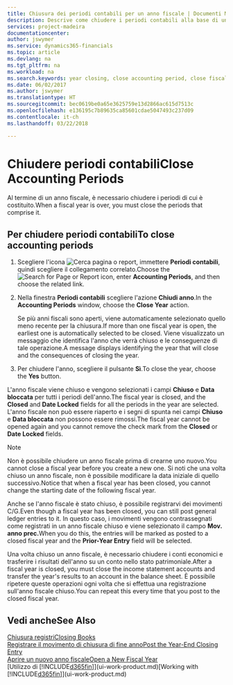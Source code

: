 ```yaml
---
title: Chiusura dei periodi contabili per un anno fiscale | Documenti Microsoft
description: Descrive come chiudere i periodi contabili alla base di un anno fiscale.
services: project-madeira
documentationcenter: 
author: jswymer
ms.service: dynamics365-financials
ms.topic: article
ms.devlang: na
ms.tgt_pltfrm: na
ms.workload: na
ms.search.keywords: year closing, close accounting period, close fiscal year, bank account detailed trial balance
ms.date: 06/02/2017
ms.author: jswymer
ms.translationtype: HT
ms.sourcegitcommit: bec0619be0a65e3625759e13d2866ac615d7513c
ms.openlocfilehash: e136195c7b89635ca85601cdae5047493c237d09
ms.contentlocale: it-ch
ms.lasthandoff: 03/22/2018

---
```

# <a name="close-accounting-periods"></a><span data-ttu-id="b769e-103">Chiudere periodi contabili</span><span class="sxs-lookup"><span data-stu-id="b769e-103">Close Accounting Periods</span></span>
<span data-ttu-id="b769e-104">Al termine di un anno fiscale, è necessario chiudere i periodi di cui è costituito.</span><span class="sxs-lookup"><span data-stu-id="b769e-104">When a fiscal year is over, you must close the periods that comprise it.</span></span>

## <a name="to-close-accounting-periods"></a><span data-ttu-id="b769e-105">Per chiudere periodi contabili</span><span class="sxs-lookup"><span data-stu-id="b769e-105">To close accounting periods</span></span>
1. <span data-ttu-id="b769e-106">Scegliere l'icona ![Cerca pagina o report](media/ui-search/search_small.png "icona Cerca pagina o report"), immettere **Periodi contabili**, quindi scegliere il collegamento correlato.</span><span class="sxs-lookup"><span data-stu-id="b769e-106">Choose the ![Search for Page or Report](media/ui-search/search_small.png "Search for Page or Report icon") icon, enter **Accounting Periods**, and then choose the related link.</span></span>
2. <span data-ttu-id="b769e-107">Nella finestra **Periodi contabili** scegliere l'azione **Chiudi anno**.</span><span class="sxs-lookup"><span data-stu-id="b769e-107">In the **Accounting Periods** window, choose the **Close Year** action.</span></span>

    <span data-ttu-id="b769e-108">Se più anni fiscali sono aperti, viene automaticamente selezionato quello meno recente per la chiusura.</span><span class="sxs-lookup"><span data-stu-id="b769e-108">If more than one fiscal year is open, the earliest one is automatically selected to be closed.</span></span> <span data-ttu-id="b769e-109">Viene visualizzato un messaggio che identifica l'anno che verrà chiuso e le conseguenze di tale operazione.</span><span class="sxs-lookup"><span data-stu-id="b769e-109">A message displays identifying the year that will close and the consequences of closing the year.</span></span>
3. <span data-ttu-id="b769e-110">Per chiudere l'anno, scegliere il pulsante **Sì**.</span><span class="sxs-lookup"><span data-stu-id="b769e-110">To close the year, choose the **Yes** button.</span></span>

<span data-ttu-id="b769e-111">L'anno fiscale viene chiuso e vengono selezionati i campi **Chiuso** e **Data bloccata** per tutti i periodi dell'anno.</span><span class="sxs-lookup"><span data-stu-id="b769e-111">The fiscal year is closed, and the **Closed** and **Date Locked** fields for all the periods in the year are selected.</span></span> <span data-ttu-id="b769e-112">L'anno fiscale non può essere riaperto e i segni di spunta nei campi **Chiuso** e **Data bloccata** non possono essere rimossi.</span><span class="sxs-lookup"><span data-stu-id="b769e-112">The fiscal year cannot be opened again and you cannot remove the check mark from the **Closed** or **Date Locked** fields.</span></span>

> [!NOTE]  
>   <span data-ttu-id="b769e-113">Non è possibile chiudere un anno fiscale prima di crearne uno nuovo.</span><span class="sxs-lookup"><span data-stu-id="b769e-113">You cannot close a fiscal year before you create a new one.</span></span> <span data-ttu-id="b769e-114">Si noti che una volta chiuso un anno fiscale, non è possibile modificare la data iniziale di quello successivo.</span><span class="sxs-lookup"><span data-stu-id="b769e-114">Notice that when a fiscal year has been closed, you cannot change the starting date of the following fiscal year.</span></span>

<span data-ttu-id="b769e-115">Anche se l'anno fiscale è stato chiuso, è possibile registrarvi dei movimenti C/G.</span><span class="sxs-lookup"><span data-stu-id="b769e-115">Even though a fiscal year has been closed, you can still post general ledger entries to it.</span></span> <span data-ttu-id="b769e-116">In questo caso, i movimenti vengono contrassegnati come registrati in un anno fiscale chiuso e viene selezionato il campo **Mov. anno prec.**</span><span class="sxs-lookup"><span data-stu-id="b769e-116">When you do this, the entries will be marked as posted to a closed fiscal year and the **Prior-Year Entry** field will be selected.</span></span>

<span data-ttu-id="b769e-117">Una volta chiuso un anno fiscale, è necessario chiudere i conti economici e trasferire i risultati dell'anno su un conto nello stato patrimoniale.</span><span class="sxs-lookup"><span data-stu-id="b769e-117">After a fiscal year is closed, you must close the income statement accounts and transfer the year's results to an account in the balance sheet.</span></span> <span data-ttu-id="b769e-118">È possibile ripetere queste operazioni ogni volta che si effettua una registrazione sull'anno fiscale chiuso.</span><span class="sxs-lookup"><span data-stu-id="b769e-118">You can repeat this every time that you post to the closed fiscal year.</span></span>

## <a name="see-also"></a><span data-ttu-id="b769e-119">Vedi anche</span><span class="sxs-lookup"><span data-stu-id="b769e-119">See Also</span></span>
[<span data-ttu-id="b769e-120">Chiusura registri</span><span class="sxs-lookup"><span data-stu-id="b769e-120">Closing Books</span></span>](year-close-books.md)  
[<span data-ttu-id="b769e-121">Registrare il movimento di chiusura di fine anno</span><span class="sxs-lookup"><span data-stu-id="b769e-121">Post the Year-End Closing Entry</span></span>](year-how-post-year-end-close-entry.md)  
[<span data-ttu-id="b769e-122">Aprire un nuovo anno fiscale</span><span class="sxs-lookup"><span data-stu-id="b769e-122">Open a New Fiscal Year</span></span>](finance-how-open-new-fiscal-year.md)  
<span data-ttu-id="b769e-123">[Utilizzo di [!INCLUDE[d365fin](includes/d365fin_md.md)]](ui-work-product.md)</span><span class="sxs-lookup"><span data-stu-id="b769e-123">[Working with [!INCLUDE[d365fin](includes/d365fin_md.md)]](ui-work-product.md)</span></span>

